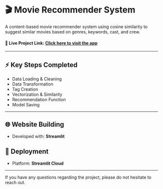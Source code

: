 # 🎬 Movie Recommender System

A content-based movie recommender system using cosine similarity to suggest similar movies based on genres, keywords, cast, and crew.

#### 🔗 Live Project Link: [Click here to visit the app](https://movie-recommender-system-jrp9vwvzyhgtkjalgjb8zp.streamlit.app/)

---

## ⚡ Key Steps Completed
- Data Loading & Cleaning  
- Data Transformation  
- Tag Creation  
- Vectorization & Similarity  
- Recommendation Function  
- Model Saving  

---

## 🌐 Website Building
- Developed with: **Streamlit**

## 🚀 Deployment
- Platform: **Streamlit Cloud**

---

If you have any questions regarding the project, please do not hesitate to reach out.
